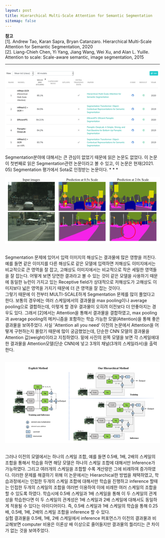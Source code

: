 ```yaml
---
layout: post
title: Hierarchical Multi-Scale Attention for Semantic Segmentation
sitemap: false
---
```


**참고**  
[1]. Andrew Tao, Karan Sapra, Bryan Catanzaro. Hierarchical Multi-Scale Attention for Semantic Segmentation, 2020  
[2]. Liang-Chieh Chen, Yi Yang, Jiang Wang, Wei Xu, and Alan L. Yuille. Attention to scale: Scale-aware semantic, image segmentation, 2015  
* * *  

<p align="center"><img src="/assets/img/paper/HIERARCHICAL_MULTI-SCALE_ATTENTION_FOR_SEMANTIC_SEGMENTATION/3.png"></p>
Segmentation분야에 대해서는 큰 관심이 없었기 때문에 읽은 논문도 없었다. 이 논문이 첫번째로 읽은 Segmentation관련 논문이라고 볼 수 있고, 이 논문은 현재(2021. 05) Segmentation 평가에서 Sota로 인정받는 논문이다.
* * *
<br/>
<p align="center"><img src="/assets/img/paper/HIERARCHICAL_MULTI-SCALE_ATTENTION_FOR_SEMANTIC_SEGMENTATION/1.png"></p>
<br/>
 Segmentation 문제에 있어서 입력 이미지의 해상도는 결과물에 많은 영향을 끼친다. 예를 들면 같은 이미지를 다른 해상도로 같은 모델에 입력하면
저해상도 이미지에서는 비교적으로 큰 영역을 잘 잡고, 고해상도 이미지에서는 비교적으로 작은 세밀한 영역들을 잘 잡는다. 어떻게 보면 당연한 결과라고 볼 수 있는 것이 같은 모델을 사용하기 때문에
동일한 뉴런이 가지고 있는 Receptive field가 상대적으로 저해상도가 고해상도 이미지보다 넓은 영역을 가지기 때문에 더 큰 영역을 잘 잡는 것이다.
<br/>
 그렇기 때문에 이 전부터 MULTI-SCALE하게 Segmentation 문제를 많이 풀었다고 한다. 보통의 경우에는 여러 스케일에서의 결과물을 max pooling이나 average pooling으로 결합하는데,
이렇게 할 경우 결과물이 오히려 이전보다 더 안좋아지는 경우도 있다. 그래서 [2]에서는 Attention을 통해서 결과물을 결합하였고, max pooling과 average pooling의 메커니즘을 포함하는 학습 가능한
모델(Attention)을 통해 좋은 결과물을 보여주었다. 사실 'Attention all you need' 이전의 논문에서 Attention을 어떻게 구현하는지 몰랐기 때문에 많이 궁금했었는데,
단순한 CNN 모델의 결과물을 Attention 값(weight)이라고 지칭하였다. 밑에 사진의 왼쪽 모델을 보면 각 스케일에대한 결과물을 Attention모델(단순 CNN)에 넣고 3개의 채널(3개의 스케일라서)을 출력한다.
<br/>
<br/>
<p align="center"><img src="/assets/img/paper/HIERARCHICAL_MULTI-SCALE_ATTENTION_FOR_SEMANTIC_SEGMENTATION/2.png"></p>
<br/>
 그러나 이전의 모델에서는 하나의 스케일 조합, 예를 들면 0.5배, 1배, 2배의 스케일의 조합을 통해서 학습을 하면 해당 모델은 하나의 스케일 조합에 대해서만 Inference가 가능하였다.
그리고 여러개의 스케일을 조합할 수록 계산량은 그에 비례하여 증가하였다. 이러한 문제를 해결하기 위해 이 논문에서는 Hierarchical한 방법을 채택하였고, 학습과정에서는 인접한 두개의 스케일 조합에 대해서만 학습을 진행하고 inference 할때는 인접한 두개의 스케일의 조합을 여러번 이용하여 이에 비례한 여러 스케일의 조합을 할 수 있도록 하였다. 학습시에 0.5배 스케일과 1배 스케일을 통해 이 두 스케일의 관계성을 학습한다면 이 두 스케일의 관계성은 1배 스케일과 2배 스케일에 대해서도 동일하게 적용될 수 있다는 아이디어이다. 즉, 0.5배 스케일과 1배 스케일의 학습을 통해 0.25배, 0.5배, 1배, 2배의 스케일 조합을 inference 할 수 있다. 
<br/>
실험 결과물을 0.5배, 1배, 2배 스케일에서 inference 퍼포먼스가 이전의 결과물과 비교해보면 computer 비용은 이론상 배 이상으로 줄어들지만 결과물의 퀄리티는 큰 차이가 없는 것을 보여주었다.

